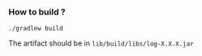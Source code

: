 ### How to build ?
```shell
./gradlew build
```
The artifact should be in `lib/build/libs/log-X.X.X.jar`
